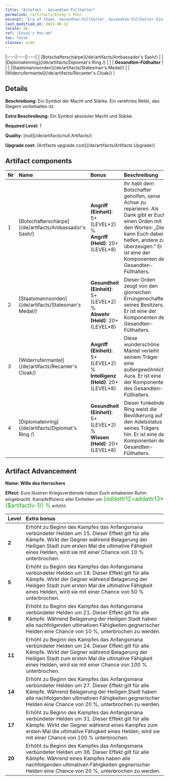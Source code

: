 ```yaml
---
title: "Artefakt - Gesandten-Füllhalter"
permalink: /artifacts/Envoy's Pen/
excerpt: "Era of Chaos  Gesandten-Füllhalter. Gesandten-Füllhalter Ein Symbol der Macht und Stärke. Ein verehrtes Relikt, das Siegern vorbehalten ist."
last_modified_at: 2021-06-22
locale: de
ref: "Envoy's Pen.md"
toc: false
classes: wide
---
```


  |:---:|:---:|:---:| 
  |  [Botschafterschärpe](/de/artifacts/Ambassador's Sash/) |   |  [Diplomatenring](/de/artifacts/Diplomat's Ring /) | 
  |   | **Gesandten-Füllhalter** |  | 
  |  [Staatsmannsorden](/de/artifacts/Statesman's Medal/) |   |  [Widerrufermantel](/de/artifacts/Recanter's Cloak/) | 


## Details

 **Beschreibung:** Ein Symbol der Macht und Stärke. Ein verehrtes Relikt, das Siegern vorbehalten ist.

 **Extra Beschreibung:** Ein Symbol absoluter Macht und Stärke.

 **Required Level:** 1

 **Quality:** [null](/de/artifacts/null Artifacts/)

 **Upgrade cost:** [Artifacts upgrade cost](/de/artifacts/Artifacts Upgrade/)



## Artifact components

  | Nr |    Name    |   Bonus | Beschreibung | 
  |:---|:-----------|:--------|:------------| 
  | 1 | [Botschafterschärpe](/de/artifacts/Ambassador's Sash/) | **Angriff (Einheit)**: 5+(LEVEL\*2) %<br/>**Angriff (Held)**: 20+(LEVEL\*8) | Ihr habt dem Botschafter geholfen, seine Achse zu reparieren. Als Dank gibt er Euch einen Orden mit den Worten: „Dies kann Euch dabei helfen, andere zu überzeugen.“ Er ist eine der Komponenten des Gesandten-Füllhalters. | 
  | 2 | [Staatsmannsorden](/de/artifacts/Statesman's Medal/) | **Gesundheit (Einheit)**: 5+(LEVEL\*2) %<br/>**Abwehr (Held)**: 20+(LEVEL\*8) | Dieser Orden zeugt von den glorreichen Errungenschaften seines Besitzers. Er ist eine der Komponenten des Gesandten-Füllhalters. | 
  | 3 | [Widerrufermantel](/de/artifacts/Recanter's Cloak/) | **Angriff (Einheit)**: 5+(LEVEL\*2) %<br/>**Intelligenz (Held)**: 20+(LEVEL\*8) | Diese wunderschöne Mantel verleiht seinem Träger eine außergewöhnliche Aura. Er ist eine der Komponenten des Gesandten-Füllhalters. | 
  | 4 | [Diplomatenring](/de/artifacts/Diplomat's Ring /) | **Gesundheit (Einheit)**: 5+(LEVEL\*2) %<br/>**Wissen (Held)**: 20+(LEVEL\*8) | Dieser funkelnde Ring weist die Bevölkerung auf den Adelsstatus seines Trägers hin. Er ist eine der Komponenten des Gesandten-Füllhalters. | 


## Artifact Advancement

 **Name: Wille des Herrschers**

 **Effect:** Eure illustren Kriegsverdienste haben Euch erhabenen Ruhm eingebracht. Kampfeffizienz aller Einheiten um <span style="color: #1ca216;font-size:18px">{$addattr12+$addattr13*($artifactlv-1)} %</span> erhöht.

  |  Level  |    Extra bonus  | 
  |:--------|:----------------| 
  | **2** | Erhöht zu Beginn des Kampfes das Anfangsmana verbündeter Helden um 15. Dieser Effekt gilt für alle Kämpfe. Wirkt der Gegner während Belagerung der Heiligen Stadt zum ersten Mal die ultimative Fähigkeit eines Helden, wird sie mit einer Chance von 10 % unterbrochen. | 
  | **5** | Erhöht zu Beginn des Kampfes das Anfangsmana verbündeter Helden um 18. Dieser Effekt gilt für alle Kämpfe. Wirkt der Gegner während Belagerung der Heiligen Stadt zum ersten Mal die ultimative Fähigkeit eines Helden, wird sie mit einer Chance von 50 % unterbrochen. | 
  | **8** | Erhöht zu Beginn des Kampfes das Anfangsmana verbündeter Helden um 21. Dieser Effekt gilt für alle Kämpfe. Während Belagerung der Heiligen Stadt haben alle nachfolgenden ultimativen Fähigkeiten gegnerischer Helden eine Chance von 10 %, unterbrochen zu werden. | 
  | **11** | Erhöht zu Beginn des Kampfes das Anfangsmana verbündeter Helden um 24. Dieser Effekt gilt für alle Kämpfe. Wirkt der Gegner während Belagerung der Heiligen Stadt zum ersten Mal die ultimative Fähigkeit eines Helden, wird sie mit einer Chance von 100 % unterbrochen. | 
  | **14** | Erhöht zu Beginn des Kampfes das Anfangsmana verbündeter Helden um 27. Dieser Effekt gilt für alle Kämpfe. Während Belagerung der Heiligen Stadt haben alle nachfolgenden ultimativen Fähigkeiten gegnerischer Helden eine Chance von 20 %, unterbrochen zu werden. | 
  | **17** | Erhöht zu Beginn des Kampfes das Anfangsmana verbündeter Helden um 31. Dieser Effekt gilt für alle Kämpfe. Wirkt der Gegner während eines Kampfes zum ersten Mal die ultimative Fähigkeit eines Helden, wird sie mit einer Chance von 100 % unterbrochen. | 
  | **20** | Erhöht zu Beginn des Kampfes das Anfangsmana verbündeter Helden um 36. Dieser Effekt gilt für alle Kämpfe. Während eines Kampfes haben alle nachfolgenden ultimativen Fähigkeiten gegnerischer Helden eine Chance von 20 %, unterbrochen zu werden. | 
